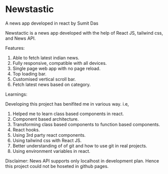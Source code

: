 # Newstastic
A news app developed in react by Sumit Das

Newstactic is a news app developed with the help of React JS, tailwind css, and News API.

Features:

1. Able to fetch latest indian news.
2. Fully responsive, compatible with all devices.
3. Single page web app with no page reload.
4. Top loading bar.
5. Customised vertical scroll bar.
6. Fetch latest news based on category.



Learnings:

Developing this project has benifited me in various way. i.e,

1. Helped me to learn class based components in react.
2. Component based architecture.
3. Transforming class based components to function based components.
4. React hooks.
5. Using 3rd party react components.
6. Using tailwind css with React JS.
7. Better understanding of of git and how to use git in real projects.
8. Using environment variables in react.
   


Disclaimer: News API supports only localhost in development plan. Hence this project could not be hoseted in github pages.
